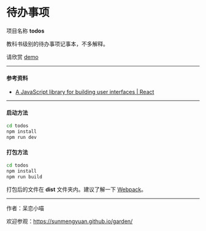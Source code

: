 # 待办事项 #

项目名称 __todos__

教科书级别的待办事项记事本，不多解释。

请欣赏 [demo](https://sunmengyuan.github.io/demos/react/todos)

*****

#### 参考资料 ####

+ [A JavaScript library for building user interfaces | React](https://facebook.github.io/react/)

*****

#### 启动方法 ####
    
```bash
cd todos
npm install
npm run dev
```

#### 打包方法 ####

```bash
cd todos
npm install
npm run build
```

打包后的文件在 __dist__ 文件夹内。建议了解一下 [Webpack](https://webpack.github.io/docs/)。

*****

作者：呆恋小喵

欢迎参观：<https://sunmengyuan.github.io/garden/>
